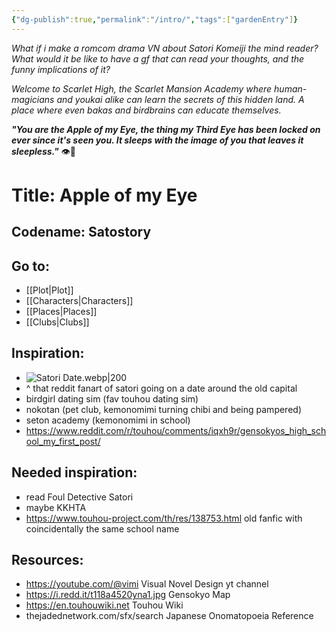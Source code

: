 ```yaml
---
{"dg-publish":true,"permalink":"/intro/","tags":["gardenEntry"]}
---
```


*What if i make a romcom drama VN about Satori Komeiji the mind reader?*
*What would it be like to have a gf that can read your thoughts, and the funny implications of it?*

*Welcome to Scarlet High, the Scarlet Mansion Academy where human-magicians and youkai alike can learn the secrets of this hidden land. A place where even bakas and birdbrains can educate themselves.*

***"You are the Apple of my Eye,
the thing my Third Eye has been locked on ever since it's seen you.
It sleeps with the image of you that leaves it sleepless."***
👁🌹
# Title: **Apple of my Eye**
## Codename: Satostory

## Go to:
- [[Plot\|Plot]]
- [[Characters\|Characters]]
- [[Places\|Places]]
- [[Clubs\|Clubs]]

## Inspiration:
- ![Satori Date.webp|200](/img/user/Images/Satori%20Date.webp) 
- ^ that reddit fanart of satori going on a date around the old capital
- birdgirl dating sim (fav touhou dating sim)
- nokotan (pet club, kemonomimi turning chibi and being pampered)
- seton academy (kemonomimi in school)
- https://www.reddit.com/r/touhou/comments/iqxh9r/gensokyos_high_school_my_first_post/

## Needed inspiration:
- read Foul Detective Satori
- maybe KKHTA
- https://www.touhou-project.com/th/res/138753.html old fanfic with coincidentally the same school name

## Resources:
- https://youtube.com/@vimi Visual Novel Design yt channel
- https://i.redd.it/t118a4520yna1.jpg Gensokyo Map
- https://en.touhouwiki.net Touhou Wiki
- thejadednetwork.com/sfx/search Japanese Onomatopoeia Reference
